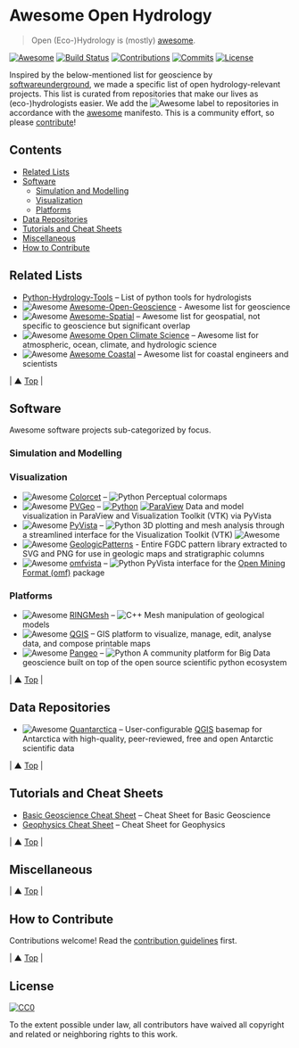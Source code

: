 # Awesome Open Hydrology
<a name="awesome-open-hydrology"></a>
> Open (Eco-)Hydrology is (mostly) [awesome](awesome.md).

[![Awesome](https://cdn.rawgit.com/sindresorhus/awesome/d7305f38d29fed78fa85652e3a63e154dd8e8829/media/badge.svg)](https://github.com/sindresorhus/awesome) [![Build Status](https://travis-ci.org/Open-Environmental-Science/awesome-open-hydrology.svg?branch=master)](https://travis-ci.org/Open-Environmental-Science/awesome-open-hydrology) [![Contributions](https://img.shields.io/github/issues-pr-closed-raw/Open-Environmental-Science/awesome-open-hydrology.svg?label=contributions)](https://github.com/Open-Environmental-Science/awesome-open-hydrology/pulls) [![Commits](https://img.shields.io/github/last-commit/Open-Environmental-Science/awesome-open-hydrology.svg?label=last%20contribution)](https://github.com/Open-Environmental-Science/awesome-open-hydrology/commits/master) [![License](https://img.shields.io/github/license/Open-Environmental-Science/awesome-open-hydrology.svg)](https://github.com/Open-Environmental-Science/awesome-open-hydrology/blob/master/LICENSE)

Inspired by the below-mentioned list for geoscience by [softwareunderground](https://github.com/softwareunderground), we made a specific list of open hydrology-relevant projects. This list is curated from repositories that make our lives as (eco-)hydrologists easier. We add the ![Awesome](media/icon/awesome.png) label to repositories in accordance with the [awesome](awesome.md) manifesto. This is a community effort, so please [contribute](contributing.md)!

## Contents
- [Related Lists](#related-lists)
- [Software](#software)
    - [Simulation and Modelling](#simulation-and-modelling)
    - [Visualization](#visualization)
    - [Platforms](#platforms)
- [Data Repositories](#data-repositories)
- [Tutorials and Cheat Sheets](#tutorials-and-cheat-sheets)
- [Miscellaneous](#miscellaneous)
- [How to Contribute](#how-to-contribute)

## Related Lists
<a name="related-lists"></a>

- [Python-Hydrology-Tools](https://github.com/raoulcollenteur/Python-Hydrology-Tools) –  List of python tools for hydrologists
- ![Awesome](media/icon/awesome.png) [Awesome-Open-Geoscience](https://github.com/softwareunderground/awesome-open-geoscience) - Awesome list for geoscience
- ![Awesome](media/icon/awesome.png) [Awesome-Spatial](https://github.com/RoboDonut/awesome-spatial) –  Awesome list for geospatial, not specific to geoscience but significant overlap
- ![Awesome](media/icon/awesome.png) [Awesome Open Climate Science](https://github.com/pangeo-data/awesome-open-climate-science) –  Awesome list for atmospheric, ocean, climate, and hydrologic science
- ![Awesome](media/icon/awesome.png) [Awesome Coastal](https://github.com/chrisleaman/awesome-coastal) – Awesome list for coastal engineers and scientists

| ▲ [Top](#awesome-open-hydrology) |

## Software
<a name="software"></a>
Awesome software projects sub-categorized by focus.

### Simulation and Modelling
<a name="simulation-and-modelling"></a>

### Visualization
<a name="visualization"></a>

- ![Awesome](media/icon/awesome.png) [Colorcet](https://github.com/holoviz/colorcet)  – ![Python](media/icon/python.png) Perceptual colormaps 
- ![Awesome](media/icon/awesome.png) [PVGeo](https://github.com/OpenGeoVis/PVGeo) – [![Python](media/icon/python.png)](https://pypi.org/project/PVGeo/) [![ParaView](media/icon/paraview.png)](https://www.paraview.org) Data and model visualization in ParaView and Visualization Toolkit (VTK) via PyVista 
- ![Awesome](media/icon/awesome.png) [PyVista](https://github.com/pyvista/pyvista) – ![Python](media/icon/python.png) 3D plotting and mesh analysis through a streamlined interface for the Visualization Toolkit (VTK) ![Awesome](media/icon/awesome.png)
- ![Awesome](media/icon/awesome.png) [GeologicPatterns](https://github.com/davenquinn/geologic-patterns) - Entire FGDC pattern library extracted to SVG and PNG for use in geologic maps and stratigraphic columns 
- ![Awesome](media/icon/awesome.png) [omfvista](https://github.com/OpenGeoVis/omfvista) – ![Python](media/icon/python.png) PyVista interface for the [Open Mining Format (omf)](#miscellaneous) package 

### Platforms
<a name="platforms"></a>

- ![Awesome](media/icon/awesome.png) [RINGMesh](https://github.com/ringmesh/RINGMesh) – ![C++](media/icon/cplusplus.png) Mesh manipulation of geological models 
- ![Awesome](media/icon/awesome.png) [QGIS](http://www.qgis.com/) – GIS platform to visualize, manage, edit, analyse data, and compose printable maps 
- ![Awesome](media/icon/awesome.png) [Pangeo](https://pangeo.io/) – ![Python](media/icon/python.png) A community platform for Big Data geoscience built on top of the open source scientific python ecosystem 

| ▲ [Top](#awesome-open-hydrology) |

## Data Repositories
<a name="data-repositories"></a>

- ![Awesome](media/icon/awesome.png) [Quantarctica](https://www.npolar.no/quantarctica/) – User-configurable [QGIS](#platforms) basemap for Antarctica with high-quality, peer-reviewed, free and open Antarctic scientific data 

| ▲ [Top](#awesome-open-hydrology) |

## Tutorials and Cheat Sheets
<a name="tutorials-and-cheat-sheets"></a>

- [Basic Geoscience Cheat Sheet](https://static.squarespace.com/static/549dcda5e4b0a47d0ae1db1e/54a06d6ee4b0d158ed95f696/54a06d6fe4b0d158ed95fff0/1295033898443/Cheatsheet_basic.pdf) – Cheat Sheet for Basic Geoscience
- [Geophysics Cheat Sheet](https://static.squarespace.com/static/549dcda5e4b0a47d0ae1db1e/54a06d6ee4b0d158ed95f696/54a06d70e4b0d158ed9603f5/1350658645407/Cheatsheet_geophysics.pdf) – Cheat Sheet for Geophysics


| ▲ [Top](#awesome-open-hydrology) |

## Miscellaneous
<a name="miscellaneous"></a>


| ▲ [Top](#awesome-open-hydrology) |

## How to Contribute
<a name="how-to-contribute"></a>

Contributions welcome! Read the [contribution guidelines](contributing.md) first.

| ▲ [Top](#awesome-open-hydrology) |

## License

[![CC0](http://mirrors.creativecommons.org/presskit/buttons/88x31/svg/cc-zero.svg)](https://creativecommons.org/publicdomain/zero/1.0/)

To the extent possible under law, all contributors have waived all copyright and
related or neighboring rights to this work.